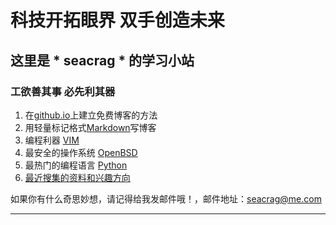 # 科技开拓眼界 双手创造未来 #
## 这里是 * seacrag * 的学习小站 ##


### 工欲善其事 必先利其器 ###

1. 在[github.io](/docs/githubdoc.md)上建立免费博客的方法
2. 用轻量标记格式[Markdown](/docs/Markdowndoc.md)写博客
3. 编程利器 [VIM](/docs/VIMdoc.md)
4. 最安全的操作系统 [OpenBSD](/docs/openbsddoc.md)
5. 最热门的编程语言 [Python](/docs/pythondoc.md)
6. [最近搜集的资料和兴趣方向](/docs/think.md)


如果你有什么奇思妙想，请记得给我发邮件哦！，邮件地址：[seacrag@me.com](seacrag@me.com)

***


